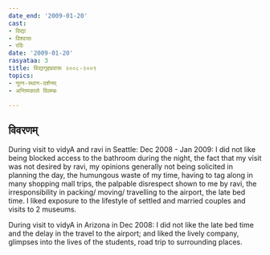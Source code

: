 ```yaml
---
date_end: '2009-01-20'
cast:
- विद्या
- विश्वासः
- रविः
date: '2009-01-20'
rasyataa: 3
title: विद्यागृहप्रवासः २००८-२००९
topics:
- नूत्न-स्थान-दर्शनम्
- अन्तिमकाले विलम्बः

---
```


## विवरणम्
During visit to vidyA and ravi in Seattle: Dec 2008 - Jan 2009: I did not like being blocked access to the bathroom during the night, the fact that my visit was not desired by ravi, my opinions generally not being solicited in planning the day, the humungous waste of my time, having to tag along in many shopping mall trips, the palpable disrespect shown to me by ravi, the irresponsibility in packing/ moving/ travelling to the airport, the late bed time. I liked exposure to the lifestyle of settled and married couples and visits to 2 museums.

During visit to vidyA in Arizona in Dec 2008: I did not like the late bed time and the delay in the travel to the airport; and liked the lively company, glimpses into the lives of the students, road trip to surrounding places.


